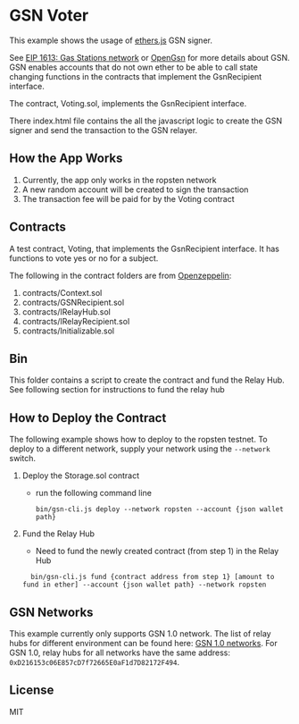 # GSN Voter

This example shows the usage of [ethers.js](https://github.com/ethers-io/ethers.js) GSN signer.

See [EIP 1613: Gas Stations network](https://eips.ethereum.org/EIPS/eip-1613) or [OpenGsn](https://docs.opengsn.org/learn/index.html) for more details about GSN. GSN enables accounts that do not own ether to be able to call state changing functions in the contracts that implement the GsnRecipient interface.

The contract, Voting.sol, implements the GsnRecipient interface.

There index.html file contains the all the javascript logic to create the GSN signer and send the transaction to the GSN relayer.

## How the App Works

1. Currently, the app only works in the ropsten network
2. A new random account will be created to sign the transaction
3. The transaction fee will be paid for by the Voting contract

## Contracts

A test contract, Voting, that implements the GsnRecipient interface. It has functions to vote yes or no for a subject.

The following in the contract folders are from [Openzeppelin](https://github.com/OpenZeppelin/openzeppelin-contracts):

1. contracts/Context.sol
2. contracts/GSNRecipient.sol
3. contracts/IRelayHub.sol
4. contracts/IRelayRecipient.sol
5. contracts/Initializable.sol

## Bin

This folder contains a script to create the contract and fund the Relay Hub. See following section for instructions to fund the relay hub

## How to Deploy the Contract

The following example shows how to deploy to the ropsten testnet. To deploy to a different network, supply your network using the `--network` switch.

1. Deploy the Storage.sol contract

   - run the following command line
     ```
     bin/gsn-cli.js deploy --network ropsten --account {json wallet path}
     ```

2. Fund the Relay Hub
   - Need to fund the newly created contract (from step 1) in the Relay Hub
   ```
     bin/gsn-cli.js fund {contract address from step 1} [amount to fund in ether] --account {json wallet path} --network ropsten
   ```

## GSN Networks

This example currently only supports GSN 1.0 network. The list of relay hubs for different environment can be found here: [GSN 1.0 networks](https://docs.opengsn.org/gsn-provider/networks.html#gsn_1_0). For GSN 1.0, relay hubs for all networks have the same address: `0xD216153c06E857cD7f72665E0aF1d7D82172F494`.

## License

MIT
